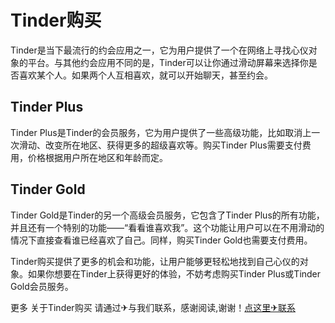 # Tinder购买

Tinder是当下最流行的约会应用之一，它为用户提供了一个在网络上寻找心仪对象的平台。与其他约会应用不同的是，Tinder可以让你通过滑动屏幕来选择你是否喜欢某个人。如果两个人互相喜欢，就可以开始聊天，甚至约会。

## Tinder Plus

Tinder Plus是Tinder的会员服务，它为用户提供了一些高级功能，比如取消上一次滑动、改变所在地区、获得更多的超级喜欢等。购买Tinder Plus需要支付费用，价格根据用户所在地区和年龄而定。

## Tinder Gold

Tinder Gold是Tinder的另一个高级会员服务，它包含了Tinder Plus的所有功能，并且还有一个特别的功能——“看看谁喜欢我”。这个功能让用户可以在不用滑动的情况下直接查看谁已经喜欢了自己。同样，购买Tinder Gold也需要支付费用。

Tinder购买提供了更多的机会和功能，让用户能够更轻松地找到自己心仪的对象。如果你想要在Tinder上获得更好的体验，不妨考虑购买Tinder Plus或Tinder Gold会员服务。

更多 关于Tinder购买 请通过✈与我们联系，感谢阅读,谢谢！[点这里✈联系](https://sms.k02.cc)
